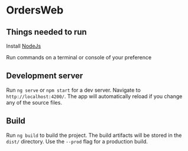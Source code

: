 # OrdersWeb

## Things needed to run

Install [NodeJs](https://nodejs.org/en/download/)

Run commands on a terminal or console of your preference

## Development server

Run `ng serve` or `npm start` for a dev server. Navigate to `http://localhost:4200/`. The app will automatically reload if you change any of the source files.

## Build

Run `ng build` to build the project. The build artifacts will be stored in the `dist/` directory. Use the `--prod` flag for a production build.
